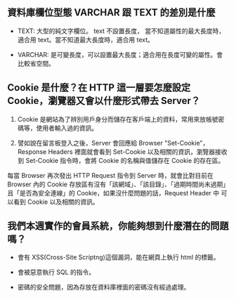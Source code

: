 ## 資料庫欄位型態 VARCHAR 跟 TEXT 的差別是什麼

- TEXT: 大型的純文字欄位。 text 不設置長度， 當不知道屬性的最大長度時，適合用 text。當不知道最大長度時，適合用 text。

-  VARCHAR: 是可變長度，可以設置最大長度；適合用在長度可變的屬性。會比較省空間。


## Cookie 是什麼？在 HTTP 這一層要怎麼設定 Cookie，瀏覽器又會以什麼形式帶去 Server？

1. Cookie 是網站為了辨別用戶身分而儲存在客戶端上的資料，常用來放帳號密碼等，使用者輸入過的資訊。

2. 譬如說在留言板登入之後，Server 會回應給 Browser "Set-Cookie"， Response Headers 裡面就會看到 Set-Cookie 以及相關的資訊，瀏覽器接收到 Set-Cookie 指令時，會將 Cookie 的名稱與值儲存在 Cookie 的存在區。

每當 Browser 再次發出 HTTP Request 指令到 Server 時，就會比對目前在 Browser 內的 Cookie 存放區有沒有「該網域」、「該目錄」、「過期時間尚未過期」且「是否為安全連線」的 Cookie，如果沒什麼問題的話，Request Header 中 可以看到 Cookie 以及相關的資訊。


## 我們本週實作的會員系統，你能夠想到什麼潛在的問題嗎？

- 會有 XSS(Cross-Site Scriptng)這個漏洞，能在網頁上執行 html 的標籤。

- 會被惡意執行 SQL 的指令。

- 密碼的安全問題，因為存放在資料庫裡面的密碼沒有經過處理。
